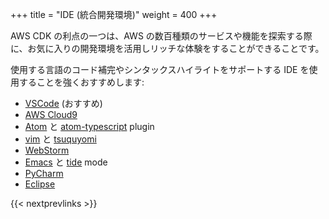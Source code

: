 +++
title = "IDE (統合開発環境)"
weight = 400
+++

AWS CDK の利点の一つは、AWS の数百種類のサービスや機能を探索する際に、お気に入りの開発環境を活用しリッチな体験をすることができることです。

使用する言語のコード補完やシンタックスハイライトをサポートする IDE を使用することを強くおすすめします:

 - [VSCode](https://code.visualstudio.com) (おすすめ)
 - [AWS Cloud9](https://aws.amazon.com/cloud9)
 - [Atom](https://atom.io/) と [atom-typescript](https://atom.io/packages/atom-typescript) plugin
 - [vim](https://www.vim.org/) と [tsuquyomi](https://github.com/Quramy/tsuquyomi)
 - [WebStorm](https://www.jetbrains.com/help/webstorm/typescript-support.html)
 - [Emacs](https://www.gnu.org/software/emacs/) と [tide](https://github.com/ananthakumaran/tide) mode
 - [PyCharm](https://www.jetbrains.com/pycharm/download/)
 - [Eclipse](https://www.eclipse.org/ide/)

{{< nextprevlinks >}}